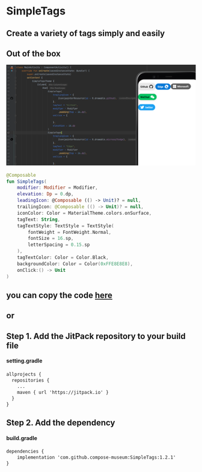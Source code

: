 # SimpleTags
## Create a variety of tags simply and easily
## Out of the box

![](demo.png)

``` kotlin
@Composable
fun SimpleTags(
    modifier: Modifier = Modifier,
    elevation: Dp = 0.dp,
    leadingIcon: @Composable (() -> Unit)? = null,
    trailingIcon: @Composable (() -> Unit)? = null,
    iconColor: Color = MaterialTheme.colors.onSurface,
    tagText: String,
    tagTextStyle: TextStyle = TextStyle(
        fontWeight = FontWeight.Normal,
        fontSize = 16.sp,
        letterSpacing = 0.15.sp
    ),
    tagTextColor: Color = Color.Black,
    backgroundColor: Color = Color(0xFFE8E8E8),
    onClick:() -> Unit
)
```

## you can copy the code [here](https://github.com/compose-museum/SimpleTags/blob/master/simpletags/src/main/java/org/compose/museum/simpletags/SimpleTags.kt)

## or

## Step 1. Add the JitPack repository to your build file

#### setting.gradle
```
allprojects {
  repositories {
    ...
    maven { url 'https://jitpack.io' }
  }
}
```

## Step 2. Add the dependency

#### build.gradle
```
dependencies {
    implementation 'com.github.compose-museum:SimpleTags:1.2.1'
}
```

